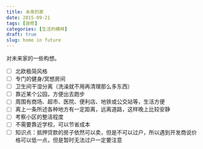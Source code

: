 ```yaml
---
title: 未来的家
date: 2015-09-21
tags: [装修]
categories: [生活的模样]
draft: true
slug: home in future
---
```


对未来家的一些构想。

<!--more-->

- [ ] 北欧极简风格
- [ ] 专门的健身/冥想房间
- [ ] 卫生间干湿分离（洗澡就不用再清理那么多东西）
- [ ] 靠近某个公园，方便出去跑步
- [ ] 周围有商场、超市、医院、便利店、地铁或公交站等，生活方便
- [ ] 离上一条所述各种地方有一定距离，远离道路，这样晚上比较安静
- [ ] 考察小区的整洁程度
- [ ] 不需要靠近学校，可以节省成本
- [ ] 知识点：抵押贷款的房子依然可以卖，但是不可以过户，所以遇到开发商说价格可以低一点，但是暂时无法过户一定要注意